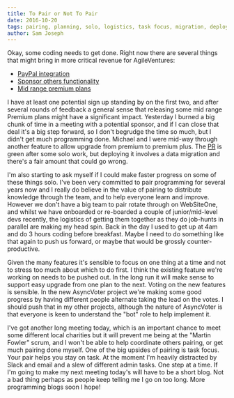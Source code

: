 ```yaml
---
title: To Pair or Not To Pair
date: 2016-10-20
tags: pairing, planning, solo, logistics, task focus, migration, deployment, premium, voting
author: Sam Joseph
---
```


Okay, some coding needs to get done.  Right now there are several things that might bring in more critical revenue for AgileVentures:

* [PayPal integration](https://github.com/AgileVentures/WebsiteOne/issues/1342)
* [Sponsor others functionality](https://github.com/AgileVentures/WebsiteOne/issues/1344)
* [Mid range premium plans](https://github.com/AgileVentures/WebsiteOne/issues/1343)

I have at least one potential sign up standing by on the first two, and after several rounds of feedback a general sense that releasing some mid range Premium plans might have a significant impact.  Yesterday I burned a big chunk of time in a meeting with a potential sponsor, and if I can close that deal it's a big step forward, so I don't begrudge the time so much, but I didn't get much programming done.  Michael and I were mid-way through another feature to allow upgrade from premium to premium plus.  The [PR](https://github.com/AgileVentures/WebsiteOne/pull/1323) is green after some solo work, but deploying it involves a data migration and there's a fair amount that could go wrong.

I'm also starting to ask myself if I could make faster progress on some of these things solo.  I've been very committed to pair programming for several years now and I really do believe in the value of pairing to distribute knowledge through the team, and to help everyone learn and improve.  However we don't have a big team to pair rotate through on WebSiteOne, and whilst we have onboarded or re-boarded a couple of junior/mid-level devs recently, the logistics of getting them together as they do job-hunts in parallel are making my head spin.  Back in the day I used to get up at 4am and do 3 hours coding before breakfast.  Maybe I need to do something like that again to push us forward, or maybe that would be grossly counter-productive.

Given the many features it's sensible to focus on one thing at a time and not to stress too much about which to do first.  I think the existing feature we're working on needs to be pushed out.  In the long run it will make sense to support easy upgrade from one plan to the next.  Voting on the new features is sensible.  In the new AsyncVoter project we're making some good progress by having different people alternate taking the lead on the votes. I should push that in my other projects, although the nature of AsyncVoter is that everyone is keen to understand the "bot" role to help implement it.

I've got another long meeting today, which is an important chance to meet some different local charities but it will prevent me being at the "Martin Fowler" scrum, and I won't be able to help coordinate others pairing, or get much pairing done myself.  One of the big upsides of pairing is task focus.  Your pair helps you stay on task.  At the moment I'm heavily distracted by Slack and email and a slew of different admin tasks.  One step at a time.  If I'm going to make my next meeting today's will have to be a short blog.  Not a bad thing perhaps as people keep telling me I go on too long.  More programming blogs soon I hope!

